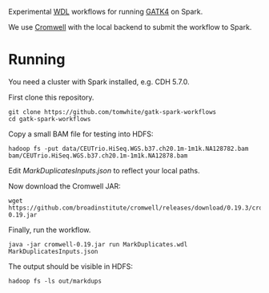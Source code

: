 Experimental [WDL](https://software.broadinstitute.org/wdl/) workflows for running
[GATK4](https://github.com/broadinstitute/gatk) on Spark.

We use [Cromwell](https://github.com/broadinstitute/cromwell) with the local backend to
submit the workflow to Spark.

# Running

You need a cluster with Spark installed, e.g. CDH 5.7.0.

First clone this repository.

```
git clone https://github.com/tomwhite/gatk-spark-workflows
cd gatk-spark-workflows
```

Copy a small BAM file for testing into HDFS:

```
hadoop fs -put data/CEUTrio.HiSeq.WGS.b37.ch20.1m-1m1k.NA128782.bam bam/CEUTrio.HiSeq.WGS.b37.ch20.1m-1m1k.NA12878.bam
```

Edit _MarkDuplicatesInputs.json_ to reflect your local paths.

Now download the Cromwell JAR:

```
wget https://github.com/broadinstitute/cromwell/releases/download/0.19.3/cromwell-0.19.jar
```

Finally, run the workflow.

```
java -jar cromwell-0.19.jar run MarkDuplicates.wdl MarkDuplicatesInputs.json
```

The output should be visible in HDFS:

```
hadoop fs -ls out/markdups
```

